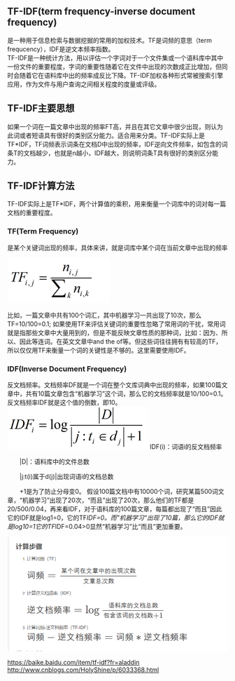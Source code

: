 ## TF-IDF(term frequency-inverse document frequency)
是一种用于信息检索与数据挖掘的常用的加权技术。TF是词频的意思（term frequcency），IDF是逆文本频率指数。  
TF-IDF是一种统计方法，用以评估一个字词对于一个文件集或一个语料库中其中一份文件的重要程度，字词的重要性随着它在文件中出现的次数成正比增加，但同时会随着它在语料库中出的频率成反比下降。TF-IDF加权各种形式常被搜索引擎应用，作为文件与用户查询之间相关程度的度量或评级。

## TF-IDF主要思想
如果一个词在一篇文章中出现的频率FT高，并且在其它文章中很少出现，则认为此词或者短语具有很好的类别区分能力。适合用来分类。TF-IDF实际上是TF*IDF，TF词频表示词条在文档D中出现的频率，IDF逆向文件频率，如包含的词条T的文档越少，也就是n越小，IDF越大，则说明词条T具有很好的类别区分能力。

## TF-IDF计算方法
TF-IDF实际上是TF*IDF，两个计算值的乘积，用来衡量一个词库中的词对每一篇文档的重要程度。

### TF(Term Frequency)
是某个关键词出现的频率，具体来讲，就是词库中某个词在当前文章中出现的频率

![计算公式](./resources/adsf.png)

比如，一篇文章中共有100个词汇，其中机器学习一共出现了10次，那么TF=10/100=0.1;
如果使用TF来评估关键词的重要性忽略了常用词的干扰，常用词就是指那些文章中大量用到的，但是不能反映文章性质的那种词，比如：因为、所以、因此等连词。在英文文章中and the of等。但这些词往往拥有有较高的TF，所以仅仅用TF来衡量一个词的关键性是不够的。这里需要使用IDF。

### IDF(Inverse Document Frequency)
反文档频率。文档频率DF就是一个词在整个文库词典中出现的频率，如果100篇文章中，共有10篇文章包含“机器学习”这个词，那么它的文档频率就是10/100=0.1。反文档频率IDF就是这个值的倒数，即10。
![计算公式](./resources/aaa.png)
    IDF(i)：词语i的反文档频率

　　|D|：语料库中的文件总数

　　|j:t(i)属于d(j)|出现词语i的文档总数

　　+1是为了防止分母变0。
假设100篇文档中有10000个词，研究某篇500词文章，“机器学习”出现了20次，“而且”出现了20次，那么他们的TF都是20/500/0.04，再来看IDF，对于语料库的100篇文章，每篇都出现了“而且”因此它的IDF就是log1=0，它的TF*IDF=0。而”机器学习“出现了10篇，那么它的IDF就是log10=1它的TF*IDF=0.04>0显然“机器学习”比“而且”更加重要。

![计算公式](./resources/QQ截图20180718082614.png)

https://baike.baidu.com/item/tf-idf?fr=aladdin
http://www.cnblogs.com/HolyShine/p/6033368.html